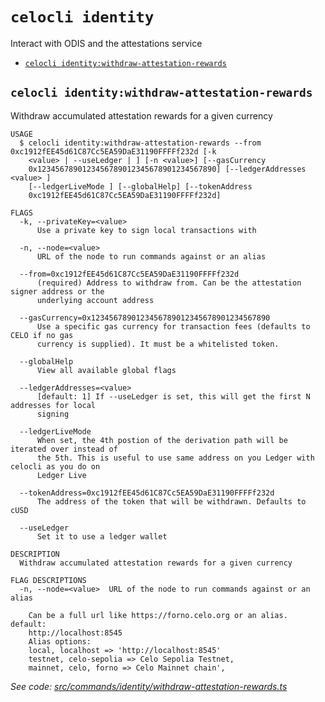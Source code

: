 `celocli identity`
==================

Interact with ODIS and the attestations service

* [`celocli identity:withdraw-attestation-rewards`](#celocli-identitywithdraw-attestation-rewards)

## `celocli identity:withdraw-attestation-rewards`

Withdraw accumulated attestation rewards for a given currency

```
USAGE
  $ celocli identity:withdraw-attestation-rewards --from 0xc1912fEE45d61C87Cc5EA59DaE31190FFFFf232d [-k
    <value> | --useLedger | ] [-n <value>] [--gasCurrency
    0x1234567890123456789012345678901234567890] [--ledgerAddresses <value> ]
    [--ledgerLiveMode ] [--globalHelp] [--tokenAddress
    0xc1912fEE45d61C87Cc5EA59DaE31190FFFFf232d]

FLAGS
  -k, --privateKey=<value>
      Use a private key to sign local transactions with

  -n, --node=<value>
      URL of the node to run commands against or an alias

  --from=0xc1912fEE45d61C87Cc5EA59DaE31190FFFFf232d
      (required) Address to withdraw from. Can be the attestation signer address or the
      underlying account address

  --gasCurrency=0x1234567890123456789012345678901234567890
      Use a specific gas currency for transaction fees (defaults to CELO if no gas
      currency is supplied). It must be a whitelisted token.

  --globalHelp
      View all available global flags

  --ledgerAddresses=<value>
      [default: 1] If --useLedger is set, this will get the first N addresses for local
      signing

  --ledgerLiveMode
      When set, the 4th postion of the derivation path will be iterated over instead of
      the 5th. This is useful to use same address on you Ledger with celocli as you do on
      Ledger Live

  --tokenAddress=0xc1912fEE45d61C87Cc5EA59DaE31190FFFFf232d
      The address of the token that will be withdrawn. Defaults to cUSD

  --useLedger
      Set it to use a ledger wallet

DESCRIPTION
  Withdraw accumulated attestation rewards for a given currency

FLAG DESCRIPTIONS
  -n, --node=<value>  URL of the node to run commands against or an alias

    Can be a full url like https://forno.celo.org or an alias. default:
    http://localhost:8545
    Alias options:
    local, localhost => 'http://localhost:8545'
    testnet, celo-sepolia => Celo Sepolia Testnet,
    mainnet, celo, forno => Celo Mainnet chain',
```

_See code: [src/commands/identity/withdraw-attestation-rewards.ts](https://github.com/celo-org/developer-tooling/tree/%40celo/celocli%408.0.0-alpha.1/packages/cli/src/commands/identity/withdraw-attestation-rewards.ts)_
